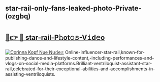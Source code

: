## star-rail-only-fans​-leaked-photo​-Private-(ozgbq)


# <h2><a href="https://mediaupload.pro?title=star-rail&ref=git">🔗👉 🔴 star-rail-P𝚑ot𝚘𝚜-V𝚒d𝚎o</a></h2>

[![Corinna Kopf Nue Nu𝚍e𝚜](https://i.imgur.com/0qMVB7G.gif)](https://mediaupload.pro?title=star-rail&ref=git)
Online-influencer-star-rail,known-for-publishing-dance-and-lifestyle-content,-including-performances-and-vlogs-on-social-media-platforms.Brilliant-ventriloquist-assistant-star-rail,celebrated-for-their-exceptional-abilities-and-accomplishments-in-assisting-ventriloquists.  